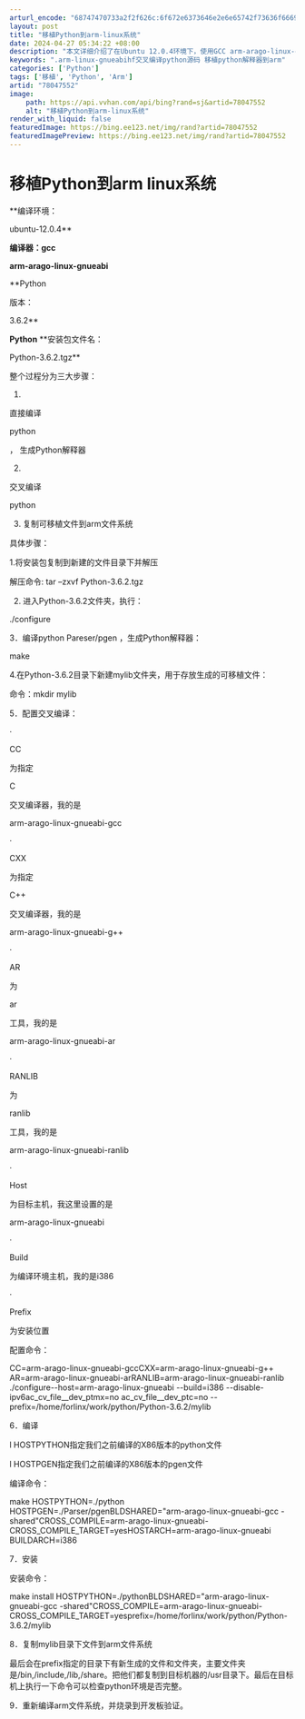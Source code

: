 ```yaml
---
arturl_encode: "68747470733a2f2f626c:6f672e6373646e2e6e65742f73636f66696c65645f7175616e:2f61727469636c652f64657461696c732f3738303437353532"
layout: post
title: "移植Python到arm-linux系统"
date: 2024-04-27 05:34:22 +08:00
description: "本文详细介绍了在Ubuntu 12.0.4环境下，使用GCC arm-arago-linux-gnu"
keywords: ".arm-linux-gnueabihf交叉编译python源码 移植python解释器到arm"
categories: ['Python']
tags: ['移植', 'Python', 'Arm']
artid: "78047552"
image:
    path: https://api.vvhan.com/api/bing?rand=sj&artid=78047552
    alt: "移植Python到arm-linux系统"
render_with_liquid: false
featuredImage: https://bing.ee123.net/img/rand?artid=78047552
featuredImagePreview: https://bing.ee123.net/img/rand?artid=78047552
---
```


# 移植Python到arm linux系统

**编译环境：

ubuntu-12.0.4**

**编译器：gcc**

**arm-arago-linux-gnueabi**

**Python

版本：

3.6.2**

**Python**
**安装包文件名：

Python-3.6.2.tgz**

整个过程分为三大步骤：

1.

直接编译

python

，
生成Python解释器

2.

交叉编译

python

3. 复制可移植文件到arm文件系统

具体步骤：

1.将安装包复制到新建的文件目录下并解压

解压命令: tar –zxvf Python-3.6.2.tgz

2. 进入Python-3.6.2文件夹，执行：

./configure

3．编译python Pareser/pgen ，生成Python解释器：

make

4.在Python-3.6.2目录下新建mylib文件夹，用于存放生成的可移植文件：

命令：mkdir mylib

5．配置交叉编译：

·

CC

为指定

C

交叉编译器，我的是

arm-arago-linux-gnueabi-gcc

·

CXX

为指定

C++

交叉编译器，我的是

arm-arago-linux-gnueabi-g++

·

AR

为

ar

工具，我的是

arm-arago-linux-gnueabi-ar

·

RANLIB

为

ranlib

工具，我的是

arm-arago-linux-gnueabi-ranlib

·

Host

为目标主机，我这里设置的是

arm-arago-linux-gnueabi

·

Build

为编译环境主机，我的是i386

·

Prefix

为安装位置

配置命令：

CC=arm-arago-linux-gnueabi-gccCXX=arm-arago-linux-gnueabi-g++ AR=arm-arago-linux-gnueabi-arRANLIB=arm-arago-linux-gnueabi-ranlib ./configure--host=arm-arago-linux-gnueabi --build=i386 --disable-ipv6ac_cv_file__dev_ptmx=no ac_cv_file__dev_ptc=no --prefix=/home/forlinx/work/python/Python-3.6.2/mylib

6．编译

l HOSTPYTHON指定我们之前编译的X86版本的python文件

l HOSTPGEN指定我们之前编译的X86版本的pgen文件

编译命令：

make HOSTPYTHON=./python HOSTPGEN=./Parser/pgenBLDSHARED="arm-arago-linux-gnueabi-gcc -shared"CROSS_COMPILE=arm-arago-linux-gnueabi- CROSS_COMPILE_TARGET=yesHOSTARCH=arm-arago-linux-gnueabi BUILDARCH=i386

7．安装

安装命令：

make install HOSTPYTHON=./pythonBLDSHARED="arm-arago-linux-gnueabi-gcc -shared"CROSS_COMPILE=arm-arago-linux-gnueabi- CROSS_COMPILE_TARGET=yesprefix=/home/forlinx/work/python/Python-3.6.2/mylib

8．复制mylib目录下文件到arm文件系统

最后会在prefix指定的目录下有新生成的文件和文件夹，主要文件夹是/bin,/include,/lib,/share。把他们都复制到目标机器的/usr目录下。最后在目标机上执行一下命令可以检查python环境是否完整。

9．重新编译arm文件系统，并烧录到开发板验证。